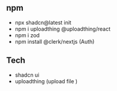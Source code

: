## npm
- npx shadcn@latest init
- npm i uploadthing @uploadthing/react
- npm i zod
- npm install @clerk/nextjs (Auth)


## Tech
-   shadcn ui 
- uploadthing (upload file )

